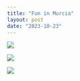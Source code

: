 ```yaml
---
title: "Fun in Murcia"
layout: post
date: "2023-10-23"
---
```


![](/assets/images/2023/IMG-20231023-WA0001-1024x768.jpg)

![](/assets/images/2023/IMG-20231023-WA0005-1024x768.jpg)

![](/assets/images/2023/IMG-20231023-WA0004-1024x768.jpg)
